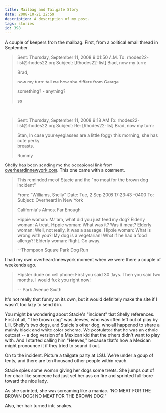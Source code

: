 ```yaml
---
title: Mailbag and Tailgate Story
date: 2008-10-21 22:59
description: A description of my post.
tags: stories
id: 398
---
```

A couple of keepers from the mailbag.  First, from a political email thread in September.

<blockquote>Sent: Thursday, September 11, 2008 9:01:50 A.M. 
To: rhodes22-list@rhodes22.org
Subject: [Rhodes22-list] Brad, now my turn:


Brad,

now my turn:  tell me how she  differs from George.

something? - anything?

ss</blockquote>

&nbsp;

<blockquote>Sent: Thursday, September 11, 2008 9:18 AM
To: rhodes22-list@rhodes22.org
Subject: Re: [Rhodes22-list] Brad, now my turn:

Stan,
In case your eyeglasses are a little foggy this morning, she has cute perky  
breasts.
 
Rummy</blockquote>

Shelly has been sending me the occasional link from <a href="http://overheardinnewyork.com" target="_blank">overheardinnewyork.com</a>.  This one came with a comment.


<blockquote>This reminded me of Stacie and the "no meat for the brown dog incident"

From: "Williams, Shelly" 
Date: Tue, 2 Sep 2008 17:23:43 -0400
To: 
Subject: Overheard in New York

California's Almost Far Enough 

Hippie woman: Ma'am, what did you just feed my dog?
Elderly woman: A treat.
Hippie woman: What was it? Was it meat?
Elderly woman: Well, not really, it was a sausage.
Hippie woman: What is wrong with you?! My dog is a vegetarian! What if he had a food allergy?!
Elderly woman: Right. Go away.

--Thompson Square Park Dog Run
</blockquote>

I had my own overheardinnewyork moment when we were there a couple of weekends ago.

<blockquote>Hipster dude on cell phone:  First you said 30 days.  Then you said two months.  I would fuck you right now!

-- Park Avenue South</blockquote>

It's not really that funny on its own, but it would definitely make the site if I wasn't too lazy to send it in.

You might be wondering about Stacie's "incident" that Shelly references.  First of all, "The brown dog" was Jeeves, who was often left out of play by Lili, Shelly's two dogs, and Staicie's other dog, who all happened to share a mainly black and white color scheme.  We postulated that he was an ethnic outcast -- a dog version of a Mexican kid that the others didn't want to play with.  And I started calling him "Heeves," because that's how a Mexican might pronounce it if they tried to sound it out.

On to the incident.  Picture a tailgate party at LSU.  We're under a goup of tents, and there are ten thousand other people within reach.

Stacie spies some woman giving her dogs some treats.  She jumps out of her chair like someone had just set her ass on fire and sprinted full-bore toward the nice lady.

As she sprinted, she was screaming like a maniac.  "NO MEAT FOR THE BROWN DOG!  NO MEAT FOR THE BROWN DOG!"

Also, her hair turned into snakes.
